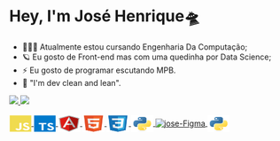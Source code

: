 <h1>Hey, I'm José Henrique🛸</h1>

- 👨🏻‍💻 Atualmente estou cursando Engenharia Da Computação;
- 🪐 Eu gosto de Front-end mas com uma quedinha por Data Science;
- ⚡ Eu gosto de programar escutando MPB.
- 🍃 "I'm dev clean and lean".

<div>
  <a href="https://github.com/var3sk">
  <img height="150em" src="https://github-readme-stats.vercel.app/api?username=var3sk&show_icons=true&theme=merko&include_all_commits=true&count_private=cobalt"/>
  <img height="120em" src="https://github-readme-stats.vercel.app/api/top-langs/?username=var3sk&layout=compact&langs_count=7&theme=dark"/>
  </div>

<div style="display: inline_block"><br>
  <img align="center" alt="jose-Js" height="30" width="40" src="https://raw.githubusercontent.com/devicons/devicon/master/icons/javascript/javascript-plain.svg">
  <img align="center" alt="jose-Ts" height="30" width="40" src="https://raw.githubusercontent.com/devicons/devicon/master/icons/typescript/typescript-plain.svg">
  <img align="center" alt="jose-React" height="30" width="40" src="https://raw.githubusercontent.com/devicons/devicon/master/icons/angularjs/angularjs-original.svg">
  <img align="center" alt="jose-HTML" height="30" width="40" src="https://raw.githubusercontent.com/devicons/devicon/master/icons/html5/html5-original.svg">
  <img align="center" alt="jose-CSS" height="30" width="40" src="https://raw.githubusercontent.com/devicons/devicon/master/icons/css3/css3-original.svg">
  <img align="center" alt="jose-Python" height="30" width="40" src="https://raw.githubusercontent.com/devicons/devicon/master/icons/python/python-original.svg">
  <img align="center" alt="jose-Figma" height="30" width="40" src="https://cdn.jsdelivr.net/gh/devicons/devicon/icons/figma/figma-original.svg">
  <img align="center" alt="jose-SQL" height="30" width="40" src="https://raw.githubusercontent.com/devicons/devicon/master/icons/python/python-original.svg">
</div>
  
  ##

 

